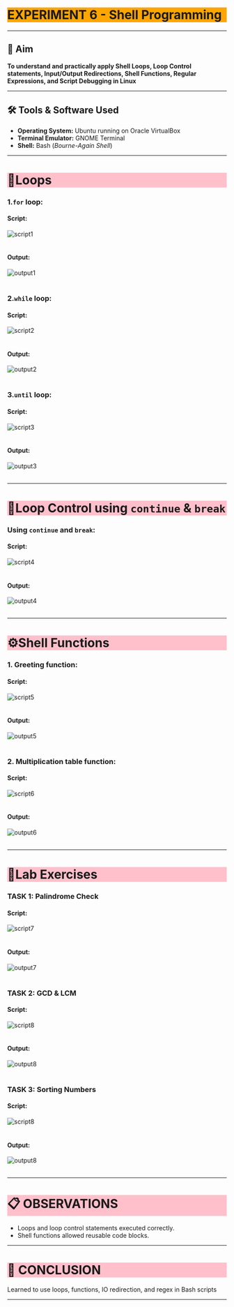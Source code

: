 # <h1 style="background-color: orange;"> EXPERIMENT 6 - Shell Programming</h1>

---------------------------------------------------------------------------
## 📌 Aim
   **To understand and practically apply Shell Loops, Loop Control statements, Input/Output Redirections, Shell Functions, Regular Expressions, and Script Debugging in Linux**

---------------------------------------------------------------------------
## 🛠 Tools & Software Used 
- **Operating System:** Ubuntu running on Oracle VirtualBox  
- **Terminal Emulator:** GNOME Terminal 
- **Shell:** Bash (*Bourne-Again Shell*)

---------------------------------------------------------------------------
## <h1 style="background-color: pink;">🔄Loops</h1>
 
  ### 1.`for` loop:
   #### Script:
   ![script1](images/601.png)<br><br>
 
   #### Output:
   ![output1](images/602.png)<br><br>

  ### 2.`while` loop:
   #### Script:
   ![script2](images/603.png)<br><br>
 
   #### Output:
   ![output2](images/604.png)<br><br> 
   
  ### 3.`until` loop:
   #### Script:
   ![script3](images/605.png)<br><br>
 
   #### Output:
   ![output3](images/606.png)<br><br>

---------------------------------------------------------------------------   
## <h1 style="background-color: pink;">🔄Loop Control using `continue` & `break`</h1>

 ### Using `continue` and `break`:
   #### Script:
   ![script4](images/607.png)<br><br>
 
   #### Output:
   ![output4](images/608.png)<br><br> 

---------------------------------------------------------------------------
## <h1 style="background-color: pink;">⚙️Shell Functions</h1>

 ### 1. Greeting function:
   #### Script:
   ![script5](images/609.png)<br><br>
 
   #### Output:
   ![output5](images/610.png)<br><br>

 ### 2. Multiplication table function:
   #### Script:
   ![script6](images/611.png)<br><br>
 
   #### Output:
   ![output6](images/612.png)<br><br> 

---------------------------------------------------------------------------
## <h1 style="background-color: pink;">🧩Lab Exercises</h1>

 ### TASK 1: Palindrome Check
   #### Script:
   ![script7](images/613.png)<br><br>
 
   #### Output:
   ![output7](images/614.png)<br><br>
 
 ### TASK 2: GCD & LCM
   #### Script:
   ![script8](images/615.png)<br><br>
 
   #### Output:
   ![output8](images/616.png)<br><br>

 ### TASK 3: Sorting Numbers
   #### Script:
   ![script8](images/617.png)<br><br>
 
   #### Output:
   ![output8](images/618.png)<br><br>

---------------------------------------------------------------------------
## <h1 style="background-color: pink;">📋 OBSERVATIONS</h1>
- Loops and loop control statements executed correctly.
- Shell functions allowed reusable code blocks.


---------------------------------------------------------------------------
## <h1 style="background-color: pink;">🧠 CONCLUSION</h1> 
 Learned to use loops, functions, IO redirection, and regex in Bash scripts


---------------------------------------------------------------------------








